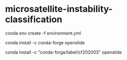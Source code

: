 # microsatellite-instability-classification


conda env create -f environment.yml

conda install -c conda-forge openslide

conda install -c "conda-forge/label/cf202003" openslide